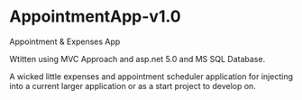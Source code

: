# AppointmentApp-v1.0
Appointment &amp; Expenses App 

Wtitten using MVC Approach and asp.net 5.0 and MS SQL Database. 

A wicked little expenses and appointment scheduler application for injecting into a current larger application or as a start project to develop on. 
